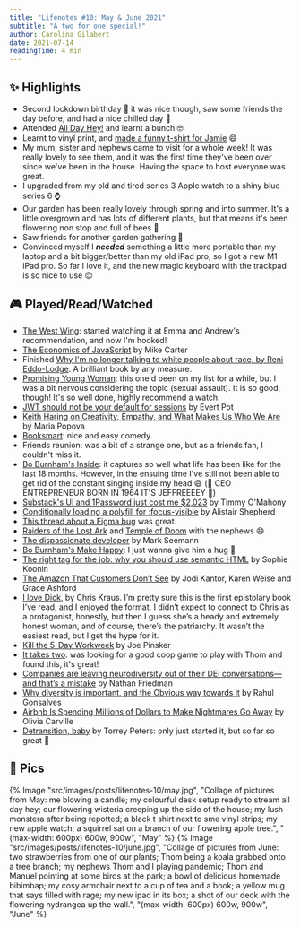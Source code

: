 ```yaml
---
title: "Lifenotes #10: May & June 2021"
subtitle: "A two for one special!"
author: Carolina Gilabert
date: 2021-07-14
readingTime: 4 min
---
```


## ✨ Highlights

- Second lockdown birthday 🥲 it was nice though, saw some friends the day before, and had a nice chilled day 🎈
- Attended [All Day Hey!](https://alldayhey.com/) and learnt a bunch 🤓
- Learnt to vinyl print, and [made a funny t-shirt for Jamie](https://twitter.com/JamieTanna/status/1389496264170090501?s=20) 😄
- My mum, sister and nephews came to visit for a whole week! It was really lovely to see them, and it was the first time they've been over since we've been in the house. Having the space to host everyone was great.
- I upgraded from my old and tired series 3 Apple watch to a shiny blue series 6 ⌚️
- Our garden has been really lovely through spring and into summer. It's a little overgrown and has lots of different plants, but that means it's been flowering non stop and full of bees 💛
- Saw friends for another garden gathering 🎉
- Convinced myself I **_needed_** something a little more portable than my laptop and a bit bigger/better than my old iPad pro, so I got a new M1 iPad pro. So far I love it, and the new magic keyboard with the trackpad is so nice to use 😌

## 🎮 Played/Read/Watched

- [The West Wing](https://www.imdb.com/title/tt0200276/): started watching it at Emma and Andrew's recommendation, and now I'm hooked!
- [The Economics of JavaScript](https://mcarter.me/posts/the-economics-of-javascript) by Mike Carter
- Finished [Why I'm no longer talking to white people about race, by Reni Eddo-Lodge](https://uk.bookshop.org/books/why-i-m-no-longer-talking-to-white-people-about-race-the-1-sunday-times-bestseller/9781408870587). A brilliant book by any measure.
- [Promising Young Woman](https://www.imdb.com/title/tt9620292): this one'd been on my list for a while, but I was a bit nervous considering the topic (sexual assault). It is so good, though! It's so well done, highly recommend a watch.
- [JWT should not be your default for sessions](https://evertpot.com/jwt-is-a-bad-default/) by Evert Pot
- [Keith Haring on Creativity, Empathy, and What Makes Us Who We Are](https://www.brainpickings.org/2021/05/04/keith-haring-on-art/) by Maria Popova
- [Booksmart](https://www.imdb.com/title/tt1489887): nice and easy comedy.
- Friends reunion: was a bit of a strange one, but as a friends fan, I couldn't miss it.
- [Bo Burnham's Inside](https://www.imdb.com/title/tt14544192): it captures so well what life has been like for the last 18 months. However, in the ensuing time I've still not been able to get rid of the constant singing inside my head 😅 (🎤 CEO ENTREPRENEUR BORN IN 1964 IT'S JEFFREEEEY 🎵)
- [Substack's UI and 1Password just cost me $2,023](https://timmyomahony.com/blog/substacks-ui-and-1password-just-cost-me-2023-dollars) by Timmy O'Mahony
- [Conditionally loading a polyfill for :focus-visible](https://alistairshepherd.uk/writing/focus-visible-conditional-polyfill/) by Alistair Shepherd
- [This thread about a Figma bug](https://twitter.com/figmadesign/status/1395445717783613443) was great.
- [Raiders of the Lost Ark](https://www.imdb.com/title/tt0082971) and [Temple of Doom](https://www.imdb.com/title/tt0087469) with the nephews 😄
- [The dispassionate developer](https://blog.ploeh.dk/2021/03/22/the-dispassionate-developer/) by Mark Seemann
- [Bo Burnham's Make Happy](https://www.imdb.com/title/tt5192124): I just wanna give him a hug 🥺
- [The right tag for the job: why you should use semantic HTML](https://localghost.dev/2021/06/the-right-tag-for-the-job-why-you-should-use-semantic-html/) by Sophie Koonin
- [The Amazon That Customers Don’t See](https://www.nytimes.com/interactive/2021/06/15/us/amazon-workers.html) by Jodi Kantor, Karen Weise and Grace Ashford
- [I love Dick](https://uk.bookshop.org/books/i-love-dick/9781781256480), by Chris Kraus. I’m pretty sure this is the first epistolary book I’ve read, and I enjoyed the format. I didn’t expect to connect to Chris as a protagonist, honestly, but then I guess she’s a heady and extremely honest woman, and of course, there’s the patriarchy. It wasn’t the easiest read, but I get the hype for it.
- [Kill the 5-Day Workweek](https://www.theatlantic.com/family/archive/2021/06/four-day-workweek/619222/) by Joe Pinsker
- [It takes two](https://store.playstation.com/en-gb/product/EP0006-PPSA02343_00-ITTAKESTWORETAIL): was looking for a good coop game to play with Thom and found this, it's great!
- [Companies are leaving neurodiversity out of their DEI conversations—and that’s a mistake](https://www.fastcompany.com/90646292/companies-are-leaving-neurodiversity-out-of-their-dei-conversations-and-thats-a-mistake) by Nathan Friedman
- [Why diversity is important, and the Obvious way towards it](https://obvious.in/blog/why-diversity-is-important-and-the-obvious-way-towards-it) by Rahul Gonsalves
- [Airbnb Is Spending Millions of Dollars to Make Nightmares Go Away](https://www.bloomberg.com/news/features/2021-06-15/airbnb-spends-millions-making-nightmares-at-live-anywhere-rentals-go-away) by Olivia Carville
- [Detransition, baby](https://uk.bookshop.org/books/detransition-baby-longlisted-for-the-women-s-prize-2021-and-top-ten-the-times-bestseller/9781788167208) by Torrey Peters: only just started it, but so far so great 💛

## 📸 Pics

{% Image "src/images/posts/lifenotes-10/may.jpg", "Collage of pictures from May: me blowing a candle; my colourful desk setup ready to stream all day hey; our flowering wisteria creeping up the side of the house; my lush monstera after being repotted; a black t shirt next to sme vinyl strips; my new apple watch; a squirrel sat on a branch of our flowering apple tree.", "(max-width: 600px) 600w, 900w", "May" %}
{% Image "src/images/posts/lifenotes-10/june.jpg", "Collage of pictures from June: two strawberries from one of our plants; Thom being a koala grabbed onto a tree branch; my nephews Thom and I playing pandemic; Thom and Manuel pointing at some birds at the park; a bowl of delicious homemade bibimbap; my cosy armchair next to a cup of tea and a book; a yellow mug that says filled with rage; my new ipad in its box; a shot of our deck with the flowering hydrangea up the wall.", "(max-width: 600px) 600w, 900w", "June" %}

